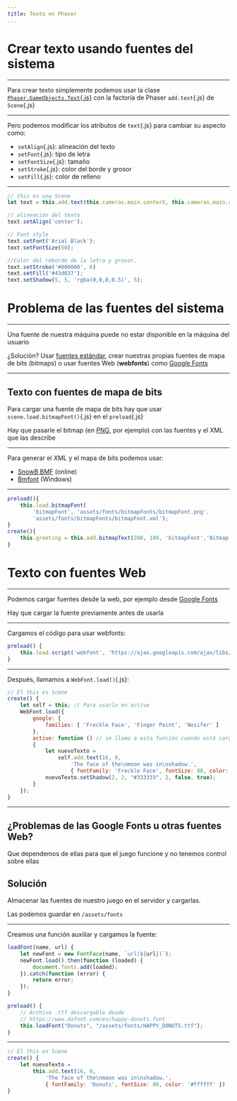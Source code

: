 ```yaml
---
title: Texto en Phaser
...
```



# Crear texto usando fuentes del sistema

---

Para crear texto simplemente podemos usar la clase [`Phaser.GameObjects.Text`{.js}](https://newdocs.phaser.io/docs/3.55.2/Phaser.GameObjects.Text) con la factoría de Phaser `add.text`{.js} de `Scene`{.js}

---

Pero podemos modificar los atributos de `text`{.js} para cambiar su aspecto como:

* `setAlign`{.js}: alineación del texto
* `setFont`{.js}: tipo de letra
* `setFontSize`{.js}: tamaño
* `setStroke`{.js}: color del borde y grosor
* `setFill`{.js}: color de relleno

---

```js
// this es una Scene
let text = this.add.text(this.cameras.main.centerX, this.cameras.main.centerY, '- phaser text stroke -');

// alineación del texto
text.setAlign('center');

// Font style
text.setFont('Arial Black');
text.setFontSize(50);

//Color del reborde de la letra y grosor.
text.setStroke('#000000', 6)
text.setFill('#43d637');
text.setShadow(5, 5, 'rgba(0,0,0,0.5)', 5);
```













# Problema de las fuentes del sistema


---

Una fuente de nuestra máquina puede no estar disponible en la máquina del usuario

¿Solución? Usar [fuentes estándar](https://www.w3schools.com/cssref/css_websafe_fonts.asp), crear nuestras propias fuentes de mapa de bits (bitmaps) o usar fuentes Web (**webfonts**) como [Google Fonts](https://fonts.google.com/)

---


## Texto con fuentes de mapa de bits

Para cargar una fuente de mapa de bits hay que usar `scene.load.bitmapFont()`{.js} en el `preload`{.js}

Hay que pasarle el bitmap (en [PNG](https://es.wikipedia.org/wiki/Portable_Network_Graphics), por ejemplo) con las fuentes y el XML que las describe

---

Para generar el XML y el mapa de bits podemos usar:

- [SnowB BMF](https://snowb.org/) (online)
- [Bmfont](http://www.angelcode.com/products/bmfont/) (Windows) 

---

```js
preload(){
    this.load.bitmapFont(
        'bitmapFont', 'assets/fonts/bitmapFonts/bitmapFont.png',
        'assets/fonts/bitmapFonts/bitmapFont.xml');
}
create(){
    this.greeting = this.add.bitmapText(200, 100, 'bitmapFont','Bitmap Fonts!', 64);
}
```













# Texto con fuentes Web

---

Podemos cargar fuentes desde la web, por ejemplo desde [Google Fonts](https://fonts.google.com/)

Hay que cargar la fuente previamente antes de usarla

---

Cargamos el código para usar webfonts:

```js
preload() {
    this.load.script('webfont', 'https://ajax.googleapis.com/ajax/libs/webfont/1.6.26/webfont.js');
}
```

---

Después, llamamos a `WebFont.load()`{.js}:


```js
// El this es Scene
create() {
    let self = this; // Para usarlo en active
    WebFont.load({
        google: {
            families: [ 'Freckle Face', 'Finger Paint', 'Nosifer' ]
        },
        active: function () // se llama a esta función cuando está cargada
        {
            let nuevoTexto = 
                self.add.text(16, 0, 
                    'The face of the\nmoon was in\nshadow.', 
                    { fontFamily: 'Freckle Face', fontSize: 80, color: '#ffffff' })
            nuevoTexto.setShadow(2, 2, "#333333", 2, false, true);
        }
    });
}
```

---

## ¿Problemas de las Google Fonts u otras fuentes Web?

Que dependemos de ellas para que el juego funcione y no tenemos control sobre ellas

## Solución

Almacenar las fuentes de nuestro juego en el servidor y cargarlas.

Las podemos guardar en `/assets/fonts`

---

Creamos una función auxiliar y cargamos la fuente:

```js
loadFont(name, url) {
    let newFont = new FontFace(name, `url(${url})`);
    newFont.load().then(function (loaded) {
        document.fonts.add(loaded);
    }).catch(function (error) {
        return error;
    });
}

preload() {
    // Archivo .ttf descargable desde
    // https://www.dafont.com/es/happy-donuts.font
    this.loadFont("Donuts", "/assets/fonts/HAPPY_DONUTS.ttf");
}
```

---

```js
// El this es Scene
create() {
    let nuevoTexto = 
        this.add.text(16, 0, 
            'The face of the\nmoon was in\nshadow.', 
            { fontFamily: 'Donuts', fontSize: 80, color: '#ffffff' })
}
```
